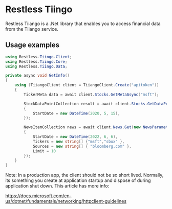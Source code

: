 # Restless Tiingo

Restless Tiiango is a .Net library that enables you to access financial data from the Tiiango service.

## Usage examples

~~~c#
using Restless.Tiingo.Client;
using Restless.Tiingo.Core;
using Restless.Tiingo.Data;

private async void GetInfo()
{
    using (TiiangoClient client = TiiangoClient.Create("apitoken"))
    {
        TickerMeta data = await client.Stocks.GetMetaAsync("msft");

        StockDataPointCollection result = await client.Stocks.GetDataPointsAsync("msft", new TickerParameters()
        {
            StartDate = new DateTime(2020, 5, 15),
        });

        NewsItemCollection news = await client.News.Get(new NewsParameters()
        {
            StartDate = new DateTime(2022, 6, 6),
            Tickers = new string[] {"msft","sbux" },
            Sources = new string[] { "bloomberg.com" },
            Limit = 10
        });
    }
}
~~~

Note: In a production app, the client should not be so short lived. Normally, its something you create
at application startup and dispose of during application shut down. This article has more info:

https://docs.microsoft.com/en-us/dotnet/fundamentals/networking/httpclient-guidelines

